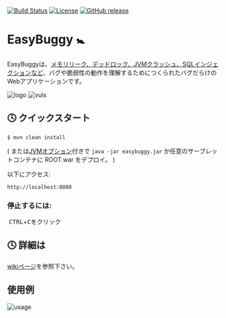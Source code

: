 [![Build Status](https://travis-ci.org/k-tamura/easybuggy.svg?branch=master)](https://travis-ci.org/k-tamura/easybuggy)
[![License](https://img.shields.io/badge/License-Apache%202.0-blue.svg)](https://opensource.org/licenses/Apache-2.0)
[![GitHub release](https://img.shields.io/github/release/k-tamura/easybuggy.svg)](https://github.com/k-tamura/easybuggy/releases/latest)

EasyBuggy :baby_symbol:
=

EasyBuggyは、[メモリリーク、デッドロック、JVMクラッシュ、SQLインジェクションなど](https://github.com/k-tamura/easybuggy/wiki)、バグや脆弱性の動作を理解するためにつくられたバグだらけのWebアプリケーションです。

![logo](https://github.com/k-tamura/easybuggy/blob/master/src/main/webapp/images/easybuggy.png)
![vuls](https://github.com/k-tamura/test/blob/master/bugs.png)

:clock4: クイックスタート
-

    $ mvn clean install

( または[JVMオプション](https://github.com/k-tamura/easybuggy/blob/master/pom.xml#L204)付きで ``` java -jar easybuggy.jar ``` か任意のサーブレットコンテナに ROOT.war をデプロイ。 )

以下にアクセス:

    http://localhost:8080


### 停止するには:

  <kbd>CTRL</kbd>+<kbd>C</kbd>をクリック
  

:clock4: 詳細は
-
   
[wikiページ](https://github.com/k-tamura/easybuggy/wiki)を参照下さい。

使用例
-

![usage](https://github.com/k-tamura/test/blob/master/img_eb.gif)
